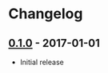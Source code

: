 # Changelog

## [0.1.0](https://github.com/webhippie/ldap-proxy/releases/tag/v0.1.0) - 2017-01-01

* Initial release
